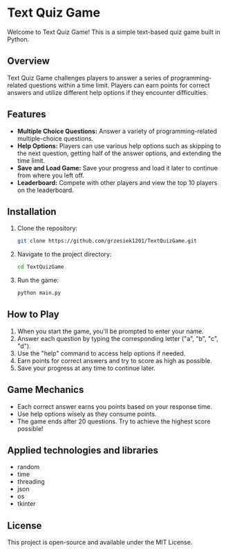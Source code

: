 # Text Quiz Game

Welcome to Text Quiz Game! This is a simple text-based quiz game built in Python.

## Overview

Text Quiz Game challenges players to answer a series of programming-related questions within a time limit. Players can earn points for correct answers and utilize different help options if they encounter difficulties.

## Features

- **Multiple Choice Questions:** Answer a variety of programming-related multiple-choice questions.
- **Help Options:** Players can use various help options such as skipping to the next question, getting half of the answer options, and extending the time limit.
- **Save and Load Game:** Save your progress and load it later to continue from where you left off.
- **Leaderboard:** Compete with other players and view the top 10 players on the leaderboard.

## Installation

1. Clone the repository:

    ```bash
    git clone https://github.com/grzesiek1201/TextQuizGame.git
    ```

2. Navigate to the project directory:

    ```bash
    cd TextQuizGame
    ```

3. Run the game:

    ```bash
    python main.py
    ```

## How to Play

1. When you start the game, you'll be prompted to enter your name.
2. Answer each question by typing the corresponding letter ("a", "b", "c", "d").
3. Use the "help" command to access help options if needed.
4. Earn points for correct answers and try to score as high as possible.
5. Save your progress at any time to continue later.

## Game Mechanics

- Each correct answer earns you points based on your response time.
- Use help options wisely as they consume points.
- The game ends after 20 questions. Try to achieve the highest score possible!

## Applied technologies and libraries
-  random
-  time
-  threading
-  json
-  os
-  tkinter
  
## License

This project is open-source and available under the MIT License.
